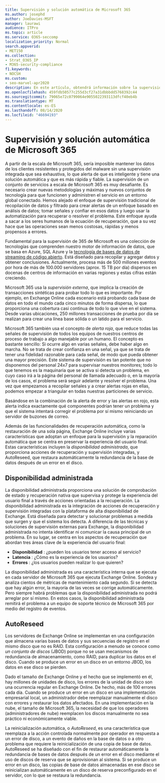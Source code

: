 ```yaml
---
title: Supervisión y solución automática de Microsoft 365
ms.author: josephd
author: JoeDavies-MSFT
manager: laurawi
audience: ITPro
ms.topic: article
ms.service: O365-seccomp
localization_priority: Normal
search.appverid:
- MET150
ms.collection:
- Strat_O365_IP
- M365-security-compliance
f1.keywords:
- NOCSH
ms.custom:
- seo-marvel-apr2020
description: En este artículo, obtendrá información sobre la supervisión y las capacidades de recuperación automática de Microsoft 365.
ms.openlocfilehash: 459fdb50577c255d3cf27a31dbbbdd5768392c44
ms.sourcegitcommit: 79065e72c0799064e9055022393113dfcf40eb4b
ms.translationtype: MT
ms.contentlocale: es-ES
ms.lasthandoff: 08/14/2020
ms.locfileid: "46694193"
---
```

# <a name="microsoft-365-monitoring-and-self-healing"></a>Supervisión y solución automática de Microsoft 365

A partir de la escala de Microsoft 365, sería imposible mantener los datos de los clientes resistentes y protegidos del malware sin una supervisión integrada que sea exhaustiva, lo que alerta de que es inteligente y tiene una solución automática y que es más rápida y fiable. La supervisión de un conjunto de servicios a escala de Microsoft 365 es muy desafiante. Es necesario crear nuevas metodologías y máximas y nuevos conjuntos de tecnología para que funcionen y administren el servicio en un entorno global conectado. Hemos alejado el enfoque de supervisión tradicional de recopilación de datos y filtrado para crear alertas de un enfoque basado en análisis de datos; tomar señales y confiar en esos datos y luego usar la automatización para recuperar o resolver el problema. Este enfoque ayuda a sacar a los seres humanos de la ecuación de recuperación, que a su vez hace que las operaciones sean menos costosas, rápidas y menos propensos a errores. 

Fundamental para la supervisión de 365 de Microsoft es una colección de tecnologías que comprenden nuestro motor de información de datos, que se basa en Azure, SQL Azure y la [tecnología de bases de datos de streaming de código abierto](https://cassandra.apache.org/). Está diseñado para recopilar y agregar datos y obtener conclusiones. Actualmente, procesa más de 500 millones eventos por hora de más de 100.000 servidores (aprox. 15 TB por día) dispersos en docenas de centros de información en varias regiones y estas cifras están creciendo. 

Microsoft 365 usa la *supervisión externa*, que implica la creación de transacciones sintéticas para probar todo lo que es importante. Por ejemplo, en Exchange Online cada escenario está probando cada base de datos en todo el mundo cada cinco minutos de forma dispersa, lo que proporciona una cobertura casi continua de todo lo que vive en el sistema. Desde varias ubicaciones, 250 millones transacciones de prueba por día se realizan para crear una línea base sólida o un latido para el servicio. 

Microsoft 365 también usa el concepto de *alerta roja*, que reduce todas las señales de supervisión de todos los equipos de nuestros centros de proceso de trabajo a algo manejable por un humano. El concepto es bastante sencillo: Si ocurre algo en varias señales, debe haber algo en marcha. No se trata de crear confianza en una señal, ya que se trata de tener una fidelidad razonable para cada señal, de modo que pueda obtener una mayor precisión. Este sistema de supervisión es tan potente que no disponemos del personal 24x7 para supervisar nuestros monitores; todo lo que tenemos es la maquinaria que se activa si detecta un problema, en cuyo caso irá a la página del personal de llamada adecuado o, en la mayoría de los casos, el problema será seguir adelante y resolver el problema. Una vez que empezamos a recopilar señales y a crear alertas rojas en ellas, podemos empezar a triangular en todas nuestras particiones de servicio. 

Basándose en la combinación de la alerta de error y las alertas en rojo, esta alerta indica exactamente qué componentes podrían tener un problema y que el sistema intentará corregir el problema por sí mismo reiniciando un servidor de buzones de correo. 

Además de las funcionalidades de recuperación automática, como la restauración de una sola página, Exchange Online incluye varias características que adoptan un enfoque para la supervisión y la reparación automática que se centra en preservar la experiencia del usuario final. Estas características incluyen la *disponibilidad administrada*, que proporciona acciones de recuperación y supervisión integradas, y AutoReseed, que restaura automáticamente la redundancia de la base de datos después de un error en el disco. 

## <a name="managed-availability"></a>Disponibilidad administrada 

La disponibilidad administrada proporciona una solución de comprobación de estado y recuperación nativa que supervisa y protege la experiencia del usuario final a través de acciones orientadas a la recuperación. La disponibilidad administrada es la integración de acciones de recuperación y supervisión integradas con la plataforma de alta disponibilidad de Exchange. Está diseñada para detectar y solucionar problemas a medida que surgen y que el sistema los detecta. A diferencia de las técnicas y soluciones de supervisión externas para Exchange, la disponibilidad administrada no intenta identificar ni comunicar la causa principal de un problema. En su lugar, se centra en los aspectos de recuperación que abordan tres áreas clave de la experiencia del usuario final:

- **Disponibilidad** : ¿pueden los usuarios tener acceso al servicio? 
- **Latencia** : ¿Cómo es la experiencia de los usuarios? 
- **Errores** : ¿los usuarios pueden realizar lo que quieren? 

La disponibilidad administrada es una característica interna que se ejecuta en cada servidor de Microsoft 365 que ejecuta Exchange Online. Sondea y analiza cientos de métricas de mantenimiento cada segundo. Si se detecta que hay algún error, la mayoría de las veces se corrige automáticamente. Pero siempre habrá problemas que la disponibilidad administrada no podrá arreglar por sí mismo. En estos casos, la disponibilidad administrada remitirá el problema a un equipo de soporte técnico de Microsoft 365 por medio del registro de eventos.

## <a name="autoreseed"></a>AutoReseed

Los servidores de Exchange Online se implementan en una configuración que almacena varias bases de datos y sus secuencias de registro en el mismo disco que no es RAID. Esta configuración a menudo se conoce como *un conjunto de discos* (JBOD) porque no se usan mecanismos de redundancia de almacenamiento, como RAID, para duplicar los datos en el disco. Cuando se produce un error en un disco en un entorno JBOD, los datos en ese disco se pierden. 

Dado el tamaño de Exchange Online y el hecho que se implementó en él, hay millones de unidades de disco, los errores de la unidad de disco son una ocurrencia regular en Exchange Online. De hecho, más de 100 errores cada día. Cuando se produce un error en un disco en una implementación empresarial local, un administrador debe reemplazar manualmente el disco con errores y restaurar los datos afectados. En una implementación en la nube, el tamaño de Microsoft 365, la necesidad de que los operadores (administradores de nube) reemplacen los discos manualmente no sea práctico ni económicamente viable. 

La reinicialización automática, o *AutoReseed*, es una característica que reemplaza a la acción controlada normalmente por operador en respuesta a un error de disco, a un evento de daños en la base de datos o a otro problema que requiere la reinicialización de una copia de base de datos. AutoReseed se ha diseñado con el fin de restaurar automáticamente la redundancia de bases de datos después de un error en el disco mediante el uso de discos de reserva que se aprovisionan al sistema. Si se produce un error en un disco, las copias de base de datos almacenadas en ese disco se reinicializan automáticamente en un disco de reserva preconfigurado en el servidor, con lo que se restaura la redundancia. 